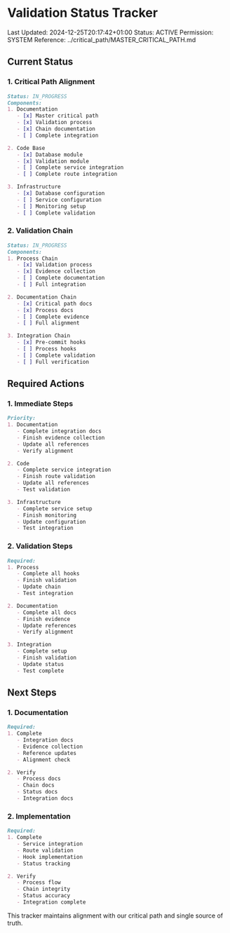 # Validation Status Tracker
Last Updated: 2024-12-25T20:17:42+01:00
Status: ACTIVE
Permission: SYSTEM
Reference: ../critical_path/MASTER_CRITICAL_PATH.md

## Current Status

### 1. Critical Path Alignment
```markdown
Status: IN_PROGRESS
Components:
1. Documentation
   - [x] Master critical path
   - [x] Validation process
   - [x] Chain documentation
   - [ ] Complete integration

2. Code Base
   - [x] Database module
   - [x] Validation module
   - [ ] Complete service integration
   - [ ] Complete route integration

3. Infrastructure
   - [x] Database configuration
   - [ ] Service configuration
   - [ ] Monitoring setup
   - [ ] Complete validation
```

### 2. Validation Chain
```markdown
Status: IN_PROGRESS
Components:
1. Process Chain
   - [x] Validation process
   - [x] Evidence collection
   - [ ] Complete documentation
   - [ ] Full integration

2. Documentation Chain
   - [x] Critical path docs
   - [x] Process docs
   - [ ] Complete evidence
   - [ ] Full alignment

3. Integration Chain
   - [x] Pre-commit hooks
   - [ ] Process hooks
   - [ ] Complete validation
   - [ ] Full verification
```

## Required Actions

### 1. Immediate Steps
```markdown
Priority:
1. Documentation
   - Complete integration docs
   - Finish evidence collection
   - Update all references
   - Verify alignment

2. Code
   - Complete service integration
   - Finish route validation
   - Update all references
   - Test validation

3. Infrastructure
   - Complete service setup
   - Finish monitoring
   - Update configuration
   - Test integration
```

### 2. Validation Steps
```markdown
Required:
1. Process
   - Complete all hooks
   - Finish validation
   - Update chain
   - Test integration

2. Documentation
   - Complete all docs
   - Finish evidence
   - Update references
   - Verify alignment

3. Integration
   - Complete setup
   - Finish validation
   - Update status
   - Test complete
```

## Next Steps

### 1. Documentation
```markdown
Required:
1. Complete
   - Integration docs
   - Evidence collection
   - Reference updates
   - Alignment check

2. Verify
   - Process docs
   - Chain docs
   - Status docs
   - Integration docs
```

### 2. Implementation
```markdown
Required:
1. Complete
   - Service integration
   - Route validation
   - Hook implementation
   - Status tracking

2. Verify
   - Process flow
   - Chain integrity
   - Status accuracy
   - Integration complete
```

This tracker maintains alignment with our critical path and single source of truth.
